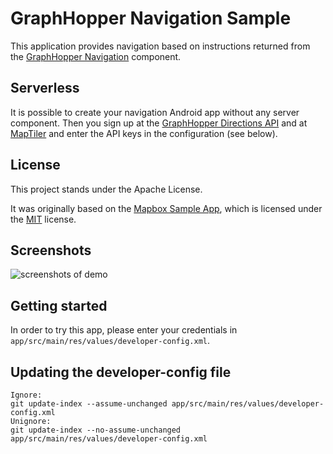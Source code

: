 # GraphHopper Navigation Sample

This application provides navigation based on instructions returned from the [GraphHopper Navigation](https://github.com/graphhopper/graphhopper-navigation) component. 

## Serverless

It is possible to create your navigation Android app without any server component. Then you sign up at the [GraphHopper Directions API](https://www.graphhopper.com/products/) and at [MapTiler](https://www.maptiler.com/cloud/) and enter the API keys in the configuration (see below).

## License

This project stands under the Apache License.

It was originally based on the [Mapbox Sample App](https://github.com/mapbox/mapbox-navigation-android/tree/master/app),
which is licensed under the [MIT](https://github.com/mapbox/mapbox-navigation-android/blob/master/LICENSE) license.

## Screenshots

![screenshots of demo](https://www.graphhopper.com/wp-content/uploads/2018/09/overview-screenshots-1024x585.png)

## Getting started

In order to try this app, please enter your credentials in `app/src/main/res/values/developer-config.xml`.

## Updating the developer-config file

```
Ignore:
git update-index --assume-unchanged app/src/main/res/values/developer-config.xml
Unignore:
git update-index --no-assume-unchanged app/src/main/res/values/developer-config.xml
```

